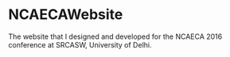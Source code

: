 # NCAECAWebsite
The website that I designed and developed for the NCAECA 2016 conference at SRCASW, University of Delhi.
